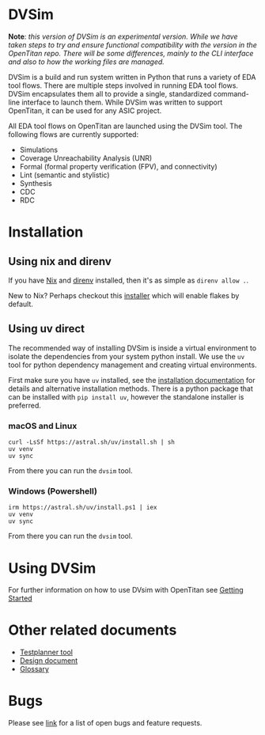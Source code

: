 # DVSim

<!--
# SPDX-FileCopyrightText: lowRISC contributors (OpenTitan project).
# SPDX-License-Identifier: Apache-2.0
-->

**Note**: *this version of DVSim is an experimental version.
While we have taken steps to try and ensure functional compatibility with the version in the OpenTitan repo.
There will be some differences, mainly to the CLI interface and also to how the working files are managed.*

DVSim is a build and run system written in Python that runs a variety of EDA tool flows.
There are multiple steps involved in running EDA tool flows.
DVSim encapsulates them all to provide a single, standardized command-line interface to launch them.
While DVSim was written to support OpenTitan, it can be used for any ASIC project.

All EDA tool flows on OpenTitan are launched using the DVSim tool.
The following flows are currently supported:

* Simulations
* Coverage Unreachability Analysis (UNR)
* Formal (formal property verification (FPV), and connectivity)
* Lint (semantic and stylistic)
* Synthesis
* CDC
* RDC

# Installation

## Using nix and direnv

If you have [Nix](https://nixos.org/download/) and [direnv](https://direnv.net/) installed, then it's as simple as `direnv allow .`.

New to Nix? Perhaps checkout this [installer](https://determinate.systems/posts/determinate-nix-installer/) which will enable flakes by default.

## Using uv direct

The recommended way of installing DVSim is inside a virtual environment to isolate the dependencies from your system python install.
We use the `uv` tool for python dependency management and creating virtual environments.

First make sure you have `uv` installed, see the [installation documentation](https://docs.astral.sh/uv/getting-started/installation/) for details and alternative installation methods.
There is a python package that can be installed with `pip install uv`, however the standalone installer is preferred.

### macOS and Linux

```console
curl -LsSf https://astral.sh/uv/install.sh | sh
uv venv
uv sync
```

From there you can run the `dvsim` tool.

### Windows (Powershell)

```console
irm https://astral.sh/uv/install.ps1 | iex
uv venv
uv sync
```

From there you can run the `dvsim` tool.

# Using DVSim

For further information on how to use DVsim with OpenTitan see [Getting Started](https://opentitan.org/book/doc/getting_started/index.html)

# Other related documents

* [Testplanner tool](./doc/testplanner.md)
* [Design document](./doc/design_doc.md)
* [Glossary](./doc/glossary.md)

# Bugs

Please see [link](https://github.com/lowRISC/dvsim/issues) for a list of open bugs and feature requests.
